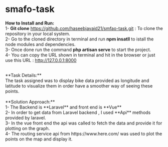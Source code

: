 # smafo-task

**How to Install and Run:**<br/>
1- **Git clone** https://github.com/haseebjavaid21/smfao-task.git : To clone the repository in your local system.<br/>
2- Go to the cloned directory in terminal and run **npm insatll** to istall the node modules and dependencies.<br/>
3- Once done run the command **php artisan serve** to start the project.<br/>
4- You can copy the URL shown in terminal and hit in the browser or just use this URL : http://127.0.0.1:8000<br/>

<br/>
**Task Details:**<br/>
The task assigned was to display bike data provided as longitude and latitude to visualize them in order have a smoother way of seeing these points. <br/>

<br/>
**Solution Approach:**<br/>
1- The Backend is **Laravel** and front end is **Vue**<br/>
2- In order to get data from Laravel backend , I used **Api** methods provided by laravel.<br/>
3- In the vue front end the api was called to fetch the data and provide it for plotting on the graph.<br/>
4- The routing service api from https://www.here.com/  was used to plot the points on the map and display it.<br/>
